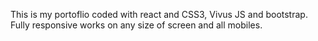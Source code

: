This is my portoflio coded with react and CSS3, Vivus JS and bootstrap. Fully responsive works on any size of screen and all mobiles. 
